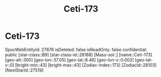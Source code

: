 ﻿---
title: "Ceti-173"
location: [8.46,37.05,300]
type: Station
tags:
- astro/Star

---

# Ceti-173

SpocWebEntityId: 27876
isDeleted: false
isReadOnly: false
confidential: public
[star-class::B9]
[star-class-id::28188]
[Mass-sol::]
[name::Ceti-173]
[geo-alt::300]
[geo-lon::37.05]
[geo-lat::8.46]
[geo-lon-v::0.002]
[geo-lat-v::0]
[bright-min::43]
[bright-max::43]
[Zodiac-index::173]
[ZodiacId::28103]
[NextStarId::27519]

